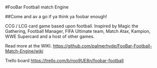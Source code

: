 #FooBar Football match Engine

##Come and av a go if ya think ya foobar enough!

CCG / LCG card game based upon football. Inspired by Magic the Gathering, Football Manager, FIFA Ultimate team, Match Atax, Kampion, WWE Supercard and a host of other games.

Read more at the WIKI.
https://github.com/palmerhyde/FooBar-Football-Match-Engine/wiki

Trello board
https://trello.com/b/roo9UE8n/foobar-football
